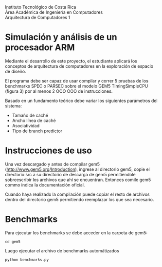 Instituto Tecnológico de Costa Rica  <br /> 
Área Académica de Ingeniería en Computadores <br /> 
Arquitectura de Computadores 1 <br /> 

# Simulación y análisis de un procesador ARM

Mediante el desarrollo de este proyecto, el estudiante aplicará los conceptos de arquitectura de computadores en la exploración de espacio de diseño.

El programa debe ser capaz de usar compilar y correr 5 pruebas de los benchmarks SPEC o PARSEC sobre el modelo
GEM5 TimingSimpleCPU (figura 3) por al menos 2 OOO OOO de instrucciones.

Basado en un fundamento teórico debe variar los siguientes parámetros del sistema:
* Tamaño de caché
* Ancho línea de caché
* Asociatividad
* Tipo de branch predictor

# Instrucciones de uso

Una vez descargado y antes de compilar gem5 (http://www.gem5.org/Introduction), ingrese al directorio gem5, copie el directorio src a su directorio de descarga de gem5 permitiendole sobreescribir los archivos que ahí se encuentran. Entonces comile gem5 commo indica la documentación oficial.

Cuando haya realizado la compilación puede copiar el resto de archivos dentro del directorio gem5 permitiendo reemplazar los que sea necesario.

# Benchmarks

Para ejecutar los benchmarks se debe acceder en la carpeta de gem5:
```
cd gem5
```

Luego ejecutar el archivo de benchmarks automátizados
```
python benchmarks.py
```
